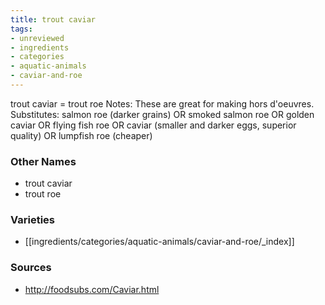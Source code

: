 ```yaml
---
title: trout caviar
tags:
- unreviewed
- ingredients
- categories
- aquatic-animals
- caviar-and-roe
---
```

trout caviar = trout roe Notes: These are great for making hors d'oeuvres. Substitutes: salmon roe (darker grains) OR smoked salmon roe OR golden caviar OR flying fish roe OR caviar (smaller and darker eggs, superior quality) OR lumpfish roe (cheaper)

### Other Names

* trout caviar
* trout roe

### Varieties

* [[ingredients/categories/aquatic-animals/caviar-and-roe/_index]]

### Sources
* http://foodsubs.com/Caviar.html
